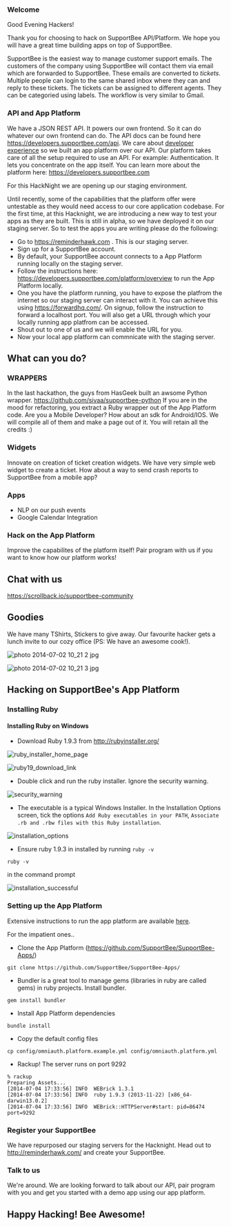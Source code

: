 ### Welcome

Good Evening Hackers!

Thank you for choosing to hack on SupportBee API/Platform. We hope you will have a great time building apps on top of SupportBee.

SupportBee is the easiest way to manage customer support emails. The customers of the company using SupportBee will contact them via email which are forwarded to SupportBee. These emails are converted to _tickets_. Multiple people can login to the same shared inbox where they can and reply to these tickets. The tickets can be assigned to different agents. They can be categoried using labels. The workflow is very similar to Gmail.

### API and App Platform

We have a JSON REST API. It powers our own frontend. So it can do whatever our own frontend can do. The API docs can be found here https://developers.supportbee.com/api. We care about [developer experience](https://www.youtube.com/watch?v=V3rQWpnykyY) so we built an app platform over our API. Our platform takes care of all the setup required to use an API. For example: Authentication. It lets you concentrate on the app itself. You can learn more about the platform here: https://developers.supportbee.com

For this HackNight we are opening up our staging environment. 

Until recently, some of the capabilities that the platform offer were untestable as they would need access to our core application codebase. For the first time, at this Hacknight, we are introducing a new way to test your apps as they are built. This is still in alpha, so we have deployed it on our staging server. So to test the apps you are writing please do the following:

- Go to https://reminderhawk.com . This is our staging server. 
- Sign up for a SupportBee account. 
- By default, your SupportBee account connects to a App Platform running locally on the staging server.
- Follow the instructions here: https://developers.supportbee.com/platform/overview to run the App Platform locally.
- One you have the platform running, you have to expose the platfrom the internet so our staging server can interact with it. You can achieve this using https://forwardhq.com/. On signup, follow the instruction to forward a localhost port. You will also get a URL through which your locally running app platfrom can be accessed.
- Shout out to one of us and we will enable the URL for you.
- Now your local app platform can commnicate with the staging server.


## What can you do?

### WRAPPERS

In the last hackathon, the guys from HasGeek built an awsome Python wrapper. https://github.com/sivaa/supportbee-python
If you are in the mood for refactoring, you extract a Ruby wrapper out of the App Platform code. Are you a Mobile Developer? How about an sdk for Android/IOS. We will compile all of them and make a page out of it. You will retain all the credits :)

### Widgets

Innovate on creation of ticket creation widgets. We have very simple web widget to create a ticket. How about a way to send crash reports to SupportBee from a mobile app?

### Apps
+ NLP on our push events
+ Google Calendar Integration

### Hack on the App Platform

Improve the capabilites of the platform itself! Pair program with us if you want to know how our platform works!


## Chat with us
https://scrollback.io/supportbee-community


## Goodies

We have many TShirts, Stickers to give away. Our favourite hacker gets a lunch invite to our cozy office (PS: We have an awesome cook!).

![photo 2014-07-02 10_21 2 jpg](https://cloud.githubusercontent.com/assets/1789832/3468375/21b175fa-029d-11e4-9b0d-3bcce2f56de7.jpg)

![photo 2014-07-02 10_21 3 jpg](https://cloud.githubusercontent.com/assets/1789832/3468383/35afb5c6-029d-11e4-9241-886070e6f698.jpg)

## Hacking on SupportBee's App Platform

### Installing Ruby

#### Installing Ruby on Windows

+ Download Ruby 1.9.3 from http://rubyinstaller.org/

![ruby_installer_home_page](https://cloud.githubusercontent.com/assets/1789832/3481043/5a4625b4-036a-11e4-9b2d-3be7342a2c13.png)

![ruby19_download_link](https://cloud.githubusercontent.com/assets/1789832/3481062/a1a13110-036a-11e4-8eb3-631caa1398bf.png)

+ Double click and run the ruby installer. Ignore the security warning.

![security_warning](https://cloud.githubusercontent.com/assets/1789832/3481101/2fad4732-036b-11e4-884f-32347d4d957f.png)

+ The executable is a typical Windows Installer. In the Installation Options screen, tick the options `Add Ruby executables in your PATH`, `Associate .rb and .rbw files with this Ruby installation`.

![installation_options](https://cloud.githubusercontent.com/assets/1789832/3481179/54cff572-036c-11e4-8c52-6ee03009f67d.png)

+ Ensure ruby 1.9.3 in installed by running `ruby -v`
```
ruby -v
```
in the command prompt

![installation_successful](https://cloud.githubusercontent.com/assets/1789832/3481315/3412f912-036f-11e4-982a-4edbf4c6c817.png)

### Setting up the App Platform

Extensive instructions to run the app platform are available [here](https://developers.supportbee.com/platform/overview).

For the impatient ones..

+ Clone the App Platform (https://github.com/SupportBee/SupportBee-Apps/)

```
git clone https://github.com/SupportBee/SupportBee-Apps/
```

+ Bundler is a great tool to manage gems (libraries in ruby are called gems) in ruby projects. Install bundler. 

```
gem install bundler
```

+ Install App Platform dependencies

```
bundle install
```

+ Copy the default config files

```
cp config/omniauth.platform.example.yml config/omniauth.platform.yml
```

+ Rackup! The server runs on port 9292

```
% rackup
Preparing Assets...
[2014-07-04 17:33:56] INFO  WEBrick 1.3.1
[2014-07-04 17:33:56] INFO  ruby 1.9.3 (2013-11-22) [x86_64-darwin13.0.2]
[2014-07-04 17:33:56] INFO  WEBrick::HTTPServer#start: pid=86474 port=9292
```

### Register your SupportBee

We have repurposed our staging servers for the Hacknight. Head out to http://reminderhawk.com/ and create your SupportBee.

### Talk to us

We're around. We are looking forward to talk about our API, pair program with you and get you started with a demo app using our app platform.  

## Happy Hacking! Bee Awesome!
